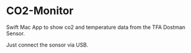 # CO2-Monitor
Swift Mac App to show co2 and temperature data from the TFA Dostman Sensor.

Just connect the sonsor via USB.
